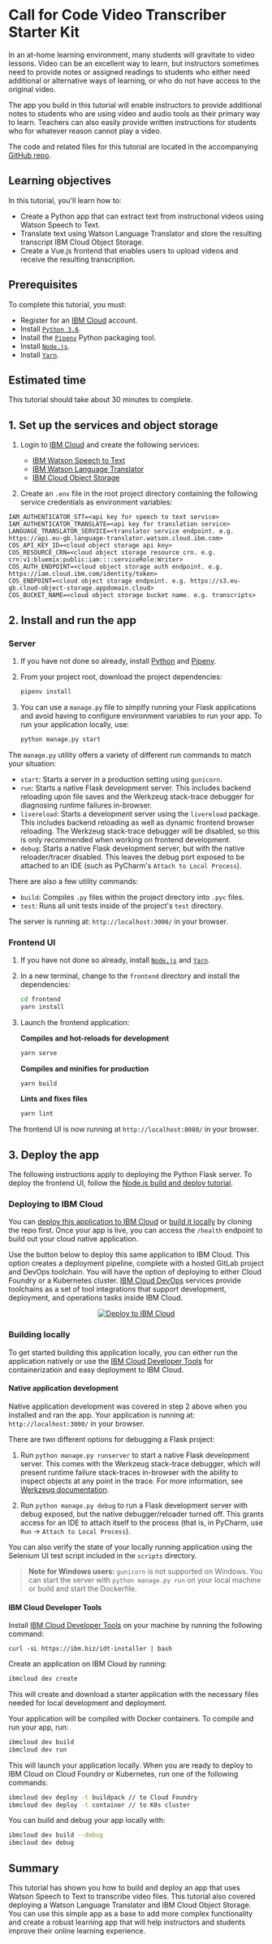 # Call for Code Video Transcriber Starter Kit
In an at-home learning environment, many students will gravitate to video lessons. Video can be an excellent way to learn, but instructors sometimes need to provide notes or assigned readings to students who either need additional or alternative ways of learning, or who do not have access to the original video. 

The app you build in this tutorial will enable instructors to provide additional notes to students who are using video and audio tools as their primary way to learn. Teachers can also easily provide written instructions for students who for whatever reason cannot play a video. 

The code and related files for this tutorial are located in the accompanying <a href="https://github.com/Call-for-Code/cfc-covid-19-video-transcriber" target="\_blank">GitHub repo</a>.

## Learning objectives

In this tutorial, you'll learn how to:

* Create a Python app that can extract text from instructional videos using Watson Speech to Text. 
* Translate text using Watson Language Translator and store the resulting transcript IBM Cloud Object Storage. 
* Create a Vue.js frontend that enables users to upload videos and receive the resulting transcription.

## Prerequisites

To complete this tutorial, you must:

* Register for an [IBM Cloud](https://www.ibm.com/account/reg/us-en/signup?formid=urx-42793&eventid=cfc-2020?cm_mmc=OSocial_Blog-_-Audience+Developer_Developer+Conversation-_-WW_WW-_-cfc-2020-ghub-starterkit-education_ov75914&cm_mmca1=000039JL&cm_mmca2=10008917) account.
* Install [`Python 3.6`](https://www.python.org/downloads/).
* Install the [`Pipenv`](https://pypi.org/project/pipenv/) Python packaging tool.
* Install [`Node.js`](https://nodejs.org).
* Install [`Yarn`](https://classic.yarnpkg.com/en/docs/install/).

## Estimated time

This tutorial should take about 30 minutes to complete.


## 1. Set up the services and object storage

1. Login to [IBM Cloud](https://cloud.ibm.com) and create the following services:

    * [IBM Watson Speech to Text](https://www.ibm.com/cloud/watson-speech-to-text)
    * [IBM Watson Language Translator](https://www.ibm.com/watson/services/language-translator/)
    * [IBM Cloud Object Storage](https://www.ibm.com/cloud/object-storage)

2. Create an `.env` file in the root project directory containing the following service credentials as environment variables:

```
IAM_AUTHENTICATOR_STT=<api key for speech to text service>
IAM_AUTHENTICATOR_TRANSLATE=<api key for translation service>
LANGUAGE_TRANSLATOR_SERVICE=<translator service endpoint. e.g. https://api.eu-gb.language-translator.watson.cloud.ibm.com>
COS_API_KEY_ID=<cloud object storage api key>
COS_RESOURCE_CRN=<cloud object storage resource crn. e.g. crn:v1:bluemix:public:iam::::serviceRole:Writer>
COS_AUTH_ENDPOINT=<cloud object storage auth endpoint. e.g. https://iam.cloud.ibm.com/identity/token>
COS_ENDPOINT=<cloud object storage endpoint. e.g. https://s3.eu-gb.cloud-object-storage.appdomain.cloud>
COS_BUCKET_NAME=<cloud object storage bucket name. e.g. transcripts>
```

## 2. Install and run the app

### Server

1. If you have not done so already, install [Python](https://www.python.org/downloads/) and [Pipenv](https://pypi.org/project/pipenv/).
    
2. From your project root, download the project dependencies: 
    
      ```bash
      pipenv install
      ```

3. You can use a `manage.py` file to simplfy running your Flask applications and avoid having to configure environment variables to run your app. To run your application locally, use:  
    
      ```bash 
      python manage.py start
      ```

The `manage.py` utility offers a variety of different run commands to match your situation:

  * `start`: Starts a server in a production setting using `gunicorn`.
  * `run`: Starts a native Flask development server. This includes backend reloading upon file saves and the Werkzeug stack-trace debugger for diagnosing runtime failures in-browser.
  * `livereload`: Starts a development server using the `livereload` package. This includes backend reloading as well as dynamic frontend browser reloading. The Werkzeug stack-trace debugger will be disabled, so this is only recommended when working on frontend development.
  * `debug`: Starts a native Flask development server, but with the native reloader/tracer disabled. This leaves the debug port exposed to be attached to an IDE (such as PyCharm's `Attach to Local Process`).

There are also a few utility commands:

  * `build`: Compiles `.py` files within the project directory into `.pyc` files.
  * `test`: Runs all unit tests inside of the project's `test` directory.

The server is running at: `http://localhost:3000/` in your browser. 

### Frontend UI

1. If you have not done so already, install [`Node.js`](https://nodejs.org) and [`Yarn`](https://classic.yarnpkg.com/en/docs/install/).

2. In a new terminal, change to the `frontend` directory and install the dependencies:
    ```bash 
    cd frontend
    yarn install
    ```
    
3. Launch the frontend application:  

    **Compiles and hot-reloads for development**

    ```bash
    yarn serve
    ```

    **Compiles and minifies for production**

    ```bash
    yarn build
    ```

    **Lints and fixes files**
    
    ```bash
    yarn lint
    ```

The frontend UI is now running at `http://localhost:8080/` in your browser. 


## 3. Deploy the app

The following instructions apply to deploying the Python Flask server. To deploy the frontend UI, follow the [Node.js build and deploy tutorial](https://developer.ibm.com/node/getting-started-node-js-ibm-cloud/).

### Deploying to IBM Cloud

You can [deploy this application to IBM Cloud](https://cloud.ibm.com/developer/appservice/starter-kits/python-flask-app) or [build it locally](#building-locally) by cloning the repo first. Once your app is live, you can access the `/health` endpoint to build out your cloud native application.

Use the button below to deploy this same application to IBM Cloud. This option creates a deployment pipeline, complete with a hosted GitLab project and DevOps toolchain. You will have the option of deploying to either Cloud Foundry or a Kubernetes cluster. [IBM Cloud DevOps](https://www.ibm.com/cloud/devops) services provide toolchains as a set of tool integrations that support development, deployment, and operations tasks inside IBM Cloud. 

<p align="center">
    <a href="https://cloud.ibm.com/developer/appservice/starter-kits/python-flask-app">
    <img src="https://cloud.ibm.com/devops/setup/deploy/button_x2.png" alt="Deploy to IBM Cloud">
    </a>
</p>


### Building locally

To get started building this application locally, you can either run the application natively or use the [IBM Cloud Developer Tools](https://cloud.ibm.com/docs/cli?topic=cloud-cli-getting-started) for containerization and easy deployment to IBM Cloud.

#### Native application development

Native application development was covered in step 2 above when you installed and ran the app. Your application is running at: `http://localhost:3000/` in your browser.

There are two different options for debugging a Flask project:

1. Run `python manage.py runserver` to start a native Flask development server. This comes with the Werkzeug stack-trace debugger, which will present runtime failure stack-traces in-browser with the ability to inspect objects at any point in the trace. For more information, see [Werkzeug documentation](http://werkzeug.pocoo.org/).
    
2. Run `python manage.py debug` to run a Flask development server with debug exposed, but the native debugger/reloader turned off. This grants access for an IDE to attach itself to the process (that is, in PyCharm, use `Run` -> `Attach to Local Process`).

You can also verify the state of your locally running application using the Selenium UI test script included in the `scripts` directory.

> **Note for Windows users:** `gunicorn` is not supported on Windows. You can start the server with `python manage.py run` on your local machine or build and start the Dockerfile.

#### IBM Cloud Developer Tools

Install [IBM Cloud Developer Tools](https://cloud.ibm.com/docs/cli?topic=cloud-cli-getting-started) on your machine by running the following command:

```
curl -sL https://ibm.biz/idt-installer | bash
```

Create an application on IBM Cloud by running:

```bash
ibmcloud dev create
```

This will create and download a starter application with the necessary files needed for local development and deployment.

Your application will be compiled with Docker containers. To compile and run your app, run:

```bash
ibmcloud dev build
ibmcloud dev run
```

This will launch your application locally. When you are ready to deploy to IBM Cloud on Cloud Foundry or Kubernetes, run one of the following commands:

```bash
ibmcloud dev deploy -t buildpack // to Cloud Foundry
ibmcloud dev deploy -t container // to K8s cluster
```

You can build and debug your app locally with:

```bash
ibmcloud dev build --debug
ibmcloud dev debug
```


## Summary

This tutorial has shown you how to build and deploy an app that uses Watson Speech to Text to transcribe video files. This tutorial also covered deploying a Watson Language Translator and IBM Cloud Object Storage. You can use this simple app as a base to add more complex functionality and create a robust learning app that will help instructors and students improve their online learning experience.
